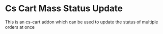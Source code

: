 # Cs Cart Mass Status Update
This is an cs-cart addon which can be used to update the status of multiple orders at once
